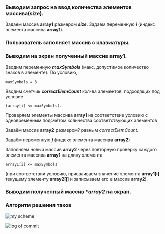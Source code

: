 ### Выводим запрос на ввод количества элементов массива(size).

Задаем массив **array1** размером ***size***.
Задаем переменную ***i*** (индекс элемента массива **array1**).

### Пользователь заполняет массив с клавиатуры.
### Выводим на экран полученный массив **array1**.

Вводим переменную ***maxSymbols*** (макс. допустимое количество знаков в элементе). По условию, 
```
maxSymbols = 3
``````

Вводим счетчик ***correctElemCount*** кол-ва элементов, подходящих под условие 
```
(array[i] <= maxSymbols).
```

Проверяем элементы массива **array1** на соответствие условию с одновременным подсчётом количества соответствующих элементов

Задаём массив **array2** размером? равным *correctElemCount*.

Задаём переменную ***j*** (индекс элемента массива **array2**)

Заполняем новый массив **array2** через повторную проверку каждого элемента массива **array1** на длину элемента 
```
array1[i] <= maxSymbols
```
(при соответствии условию, присваиваем значение элемента **array1[i]** текущему элементу **array2[j]** и записываем его в массив **array2**). 

### Выводим полученный массив **array2* на экран.

### Алгоритм решения таков

![my scheme](Scheme_x.jpg)

![log of commit](log.jpg)